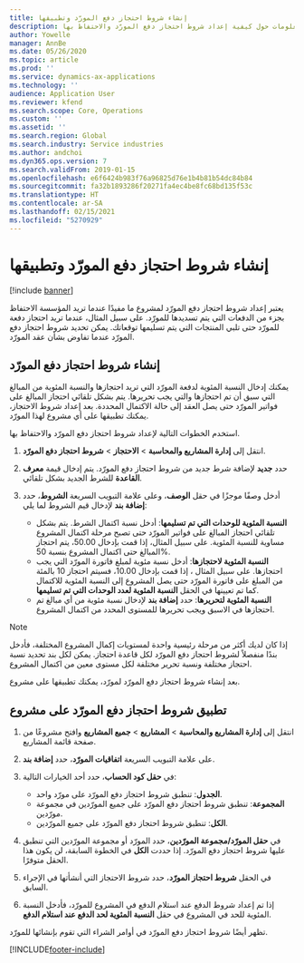 ```yaml
---
title: إنشاء شروط احتجاز دفع المورّد وتطبيقها
description: يقدم هذا الموضوع معلومات حول كيفية إعداد شروط احتجاز دفع المورّد والاحتفاظ بها.
author: Yowelle
manager: AnnBe
ms.date: 05/26/2020
ms.topic: article
ms.prod: ''
ms.service: dynamics-ax-applications
ms.technology: ''
audience: Application User
ms.reviewer: kfend
ms.search.scope: Core, Operations
ms.custom: ''
ms.assetid: ''
ms.search.region: Global
ms.search.industry: Service industries
ms.author: andchoi
ms.dyn365.ops.version: 7
ms.search.validFrom: 2019-01-15
ms.openlocfilehash: e6f6424b983f76a96825d76e1b4b81b54dc84b84
ms.sourcegitcommit: fa32b1893286f20271fa4ec4be8fc68bd135f53c
ms.translationtype: HT
ms.contentlocale: ar-SA
ms.lasthandoff: 02/15/2021
ms.locfileid: "5270929"
---
```

# <a name="create-and-apply-vendor-payment-retention-terms"></a>إنشاء شروط احتجاز دفع المورّد وتطبيقها

[!include [banner](../includes/banner.md)] 

يعتبر إعداد شروط احتجاز دفع المورّد لمشروع ما مفيدًا عندما تريد المؤسسة الاحتفاظ بجزء من الدفعات التي يتم تسديدها للمورّد. على سبيل المثال، عندما تريد احتجاز دفعة للمورّد حتى تلبي المنتجات التي يتم تسليمها توقعاتك. يمكن تحديد شروط احتجاز دفع المورّد عندما تفاوض بشأن عقد المورّد.

## <a name="create-vendor-payment-retention-terms"></a>إنشاء شروط احتجاز دفع المورّد

يمكنك إدخال النسبة المئوية لدفعة المورّد التي تريد احتجازها والنسبة المئوية من المبالغ التي سبق أن تم احتجازها والتي يجب تحريرها. يتم بشكل تلقائي احتجاز المبالغ على فواتير المورّد حتى يصل العقد إلى حالة الاكتمال المحددة. بعد إعداد شروط الاحتجاز، يمكنك تطبيقها على أي مشروع لهذا المورّد.

استخدم الخطوات التالية لإعداد شروط احتجاز دفع المورّد والاحتفاظ بها. 

1. انتقل إلى **إدارة المشاريع والمحاسبة‬** > **الاحتجاز** > **شروط احتجاز دفع المورّد**.
2. حدد **جديد** لإضافة شرط جديد من شروط احتجاز دفع المورّد. يتم إدخال قيمة **معرف القاعدة** للشرط الجديد بشكل تلقائي. 
3. أدخل وصفًا موجزًا في حقل **الوصف**، وعلى علامة التبويب السريعة **الشروط**، حدد **إضافة بند** لإدخال قيم الشروط لما يلي:

   - **النسبة المئوية للوحدات التي تم تسليمها**: أدخل نسبة اكتمال الشرط. يتم بشكل تلقائي احتجاز المبالغ على فواتير المورّد حتى تصبح مرحلة اكتمال المشروع مساوية للنسبة المئوية. على سبيل المثال، إذا قمت بإدخال 50.00، يتم احتجاز المبالغ حتى اكتمال المشروع بنسبة 50%.
   - **النسبة المئوية لاحتجازها**: أدخل نسبة مئوية لمبلغ فاتورة المورّد التي يجب احتجازها. على سبيل المثال ، إذا قمت بإدخال 10.00، فسيتم احتجاز 10 بالمئة من المبلغ على فاتورة المورّد حتى يصل المشروع إلى النسبة المئوية للاكتمال كما تم تعيينها في الحقل **النسبة المئوية لعدد الوحدات التي تم تسليمها**.
   - **النسبة المئوية لتحريرها**: حدد **إضافة بند** لإدخال نسبة مئوية من أي مبالغ تم احتجازها في الاسبق ويجب تحريرها للمستوى المحدد من اكتمال المشروع.

> [!NOTE]
> إذا كان لديك أكثر من مرحلة رئيسية واحدة لمستويات إكمال المشروع المختلفة، فأدخل بندًا منفصلاً لشروط احتجاز دفع المورّد لكل قاعدة احتجاز. يمكن لكل بند تحديد نسبة احتجاز مختلفة ونسبة تحرير مختلفة لكل مستوى معين من اكتمال المشروع.

بعد إنشاء شروط احتجاز دفع المورّد لمورّد، يمكنك تطبيقها على مشروع.

## <a name="apply-vendor-retention-terms-to-a-project"></a>تطبيق شروط احتجاز دفع المورّد على مشروع

1. انتقل إلى **إدارة المشاريع والمحاسبة‬** > **المشاريع** > **جميع المشاريع** وافتح مشروعًا من صفحة قائمة المشاريع.
2. على علامة التبويب السريعة **اتفاقيات المورّد**، حدد **إضافة بند**.
3. في **حقل كود الحساب**، حدد أحد الخيارات التالية: 

   - **الجدول**: تنطبق شروط احتجاز دفع المورّد على مورّد واحد.
   - **المجموعة**: تنطبق شروط احتجاز دفع المورّد على جميع المورّدين في مجموعة مورّدين.
   - **الكل**: تنطبق شروط احتجاز دفع المورّد على جميع المورّدين.

4. في **حقل المورّد/مجموعة المورّدين**، حدد المورّد أو مجموعة المورّدين التي تنطبق عليها شروط احتجاز دفع المورّد. إذا حددت **الكل** في الخطوة السابقة، لن يكون هذا الحقل متوفرًا.
5. في الحقل **شروط احتجاز المورّد**، حدد شروط الاحتجاز التي أنشأتها في الإجراء السابق.
6. إذا تم إعداد شروط الدفع عند استلام الدفع في المشروع للمورّد، فأدخل النسبة المئوية للحد في المشروع في حقل **النسبة المئوية لحد الدفع عند استلام الدفع**.

تظهر أيضًا شروط احتجاز دفع المورّد في أوامر الشراء التي تقوم بإنشائها للمورّد.


[!INCLUDE[footer-include](../includes/footer-banner.md)]